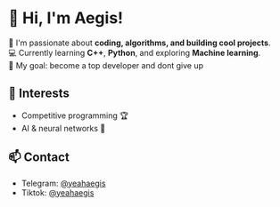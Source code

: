 # 👋 Hi, I'm Aegis!

🎯 I'm passionate about **coding, algorithms, and building cool projects**.  
💻 Currently learning **C++**, **Python**, and exploring **Machine learning**.  
🚀 My goal: become a top developer and dont give up

## 🧠 Interests
- Competitive programming 🏆  
- AI & neural networks 🤖    

## 📫 Contact
- Telegram: [@yeahaegis](https://t.me/avvome)
- Tiktok: [@yeahaegis](https://www.tiktok.com/@whatismystylebro)

